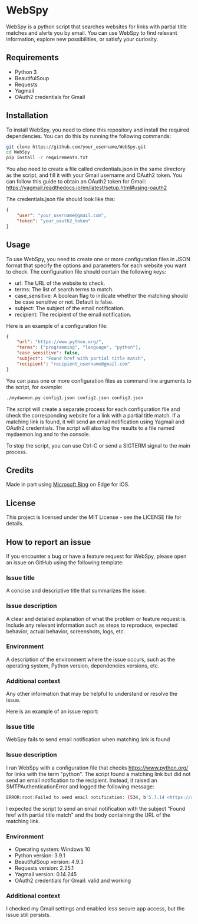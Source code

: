 # WebSpy

WebSpy is a python script that searches websites for links with partial title matches and alerts you by email. You can use WebSpy to find relevant information, explore new possibilities, or satisfy your curiosity.

## Requirements

- Python 3
- BeautifulSoup
- Requests
- Yagmail
- OAuth2 credentials for Gmail

## Installation

To install WebSpy, you need to clone this repository and install the required dependencies. You can do this by running the following commands:

```bash
git clone https://github.com/your_username/WebSpy.git
cd WebSpy
pip install -r requirements.txt
```

You also need to create a file called credentials.json in the same directory as the script, and fill it with your Gmail username and OAuth2 token. You can follow this guide to obtain an OAuth2 token for Gmail: https://yagmail.readthedocs.io/en/latest/setup.html#using-oauth2

The credentials.json file should look like this:

```json
{
    "user": "your_username@gmail.com",
    "token": "your_oauth2_token"
}
```

## Usage

To use WebSpy, you need to create one or more configuration files in JSON format that specify the options and parameters for each website you want to check. The configuration file should contain the following keys:

- url: The URL of the website to check.
- terms: The list of search terms to match.
- case_sensitive: A boolean flag to indicate whether the matching should be case sensitive or not. Default is false.
- subject: The subject of the email notification.
- recipient: The recipient of the email notification.

Here is an example of a configuration file:

```json
{
    "url": "https://www.python.org/",
    "terms": ["programming", "language", "python"],
    "case_sensitive": false,
    "subject": "Found href with partial title match",
    "recipient": "recipient_username@gmail.com"
}
```

You can pass one or more configuration files as command line arguments to the script, for example:

```bash
./mydaemon.py config1.json config2.json config3.json
```

The script will create a separate process for each configuration file and check the corresponding website for a link with a partial title match. If a matching link is found, it will send an email notification using Yagmail and OAuth2 credentials. The script will also log the results to a file named mydaemon.log and to the console.

To stop the script, you can use Ctrl-C or send a SIGTERM signal to the main process.

## Credits
Made in part using [Microsoft Bing](https://www.bing.com/search?q=chat+mode) on Edge for iOS.

## License

This project is licensed under the MIT License - see the LICENSE file for details.

## How to report an issue

If you encounter a bug or have a feature request for WebSpy, please open an issue on GitHub using the following template:

### Issue title

A concise and descriptive title that summarizes the issue.

### Issue description

A clear and detailed explanation of what the problem or feature request is. Include any relevant information such as steps to reproduce, expected behavior, actual behavior, screenshots, logs, etc.

### Environment

A description of the environment where the issue occurs, such as the operating system, Python version, dependencies versions, etc.

### Additional context

Any other information that may be helpful to understand or resolve the issue.

Here is an example of an issue report:

### Issue title

WebSpy fails to send email notification when matching link is found

### Issue description

I ran WebSpy with a configuration file that checks https://www.python.org/ for links with the term "python". The script found a matching link but did not send an email notification to the recipient. Instead, it raised an SMTPAuthenticationError and logged the following message:

```bash
ERROR:root:Failed to send email notification: (534, b'5.7.14 <https://accounts.google.com/signin/continue?sarp=1&scc=1&plt=AKgnsbs\n5.7.14 0Q8LwBkxZjYf0z9tZl8tXG9pZy3J6yHn6wFm8RvLs2bQ2jKoqWd3q1vYX4a0a7VxOQc2rP\n5.7.14 9fFzWfJm4iXlUcCgMk4e1wKjyM0nYHh6bN4OuOZQYV9DxqJL0i3oT3uqUjgEzRf6lGpH0P\n5.7.14 2sJnBmTbWgIy1d8aUeCpGkMnU6oXw> Please log in via your web browser and\n5.7.14 then try again.\n5.7.14  Learn more at\n5.7.14  https://support.google.com/mail/answer/78754 f10sm10142343wmg.13 - gsmtp')
```

I expected the script to send an email notification with the subject "Found href with partial title match" and the body containing the URL of the matching link.

### Environment

- Operating system: Windows 10
- Python version: 3.9.1
- BeautifulSoup version: 4.9.3
- Requests version: 2.25.1
- Yagmail version: 0.14.245
- OAuth2 credentials for Gmail: valid and working

### Additional context

I checked my Gmail settings and enabled less secure app access, but the issue still persists.


